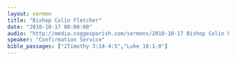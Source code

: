 ```yaml
---
layout: sermon
title: "Bishop Colin Fletcher"
date: "2010-10-17 00:00:00"
audio: "http://media.coggesparish.com/sermons/2010-10-17 Bishop Colin Fletcher.mp3"
speaker: "Confirmation Service"
bible_passages: ["2Timothy 3:14-4:5","Luke 18:1-8"]
---
```

